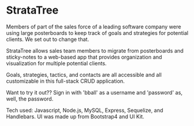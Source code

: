 # StrataTree

Members of part of the sales force of a leading software company were using large 
posterboards to keep track of goals and strategies for potential clients. We set 
out to change that. 

StrataTree allows sales team members to migrate from posterboards 
and sticky-notes to a web-based app that provides organization and visualization for 
multiple potential clients.

Goals, strategies, tactics, and contacts are all accessible and all customizable in this 
full-stack CRUD application. 

Want to try it out?? Sign in with 'bball' as a username and 'password' as, well, the password.

Tech used:
Javascript, Node.js, MySQL, Express, Sequelize, and Handlebars. UI was made up from Bootstrap4 and UI Kit.
